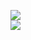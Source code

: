 [![](https://img.shields.io/badge/Made%20With-Github%20Spray-lightgrey.svg?style=for-the-badge&logo=github)](https://github.com/Annihil/github-spray#471)  
[![](https://i.imgur.com/2DrTn0Z.gif)](https://github.com/Annihil/github-spray)